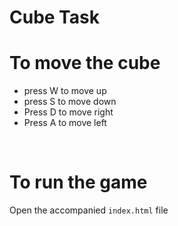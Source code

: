 # Cube Task  
# To move the cube 
* press W to move up
* press S to move down
* Press D to move right
* Press A to move left 
 <br />

# To run the game 
 Open the accompanied `index.html` file




